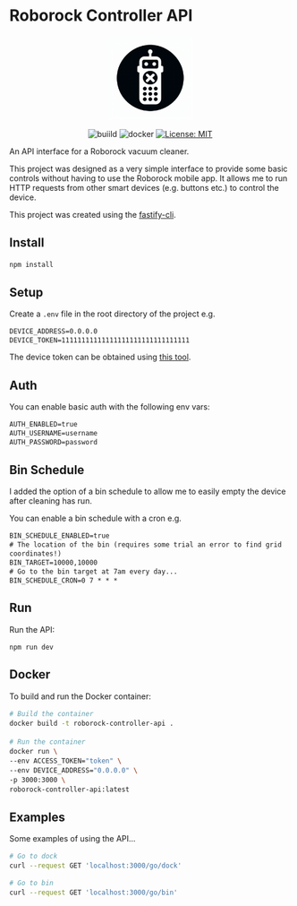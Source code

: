 # Roborock Controller API

<div align="center">
    <img
      src="https://github.com/atheius/roborock-controller-api/raw/HEAD/logo.jpeg"
      width="150"
      height="auto"
    />
</div>

<div align="center">

![buiild](https://github.com/atheius/roborock-controller-api/actions/workflows/main.yml/badge.svg) ![docker](https://img.shields.io/docker/v/atheius/roborock-controller-api) [![License: MIT](https://img.shields.io/badge/License-MIT-yellow.svg)](https://opensource.org/licenses/MIT)

</div>

An API interface for a Roborock vacuum cleaner.

This project was designed as a very simple interface to provide some basic controls without having to use the Roborock mobile app. It allows me to run HTTP requests from other smart devices (e.g. buttons etc.) to control the device.

This project was created using the [fastify-cli](https://github.com/fastify/fastify-cli).

## Install

```sh
npm install
```

## Setup

Create a `.env` file in the root directory of the project e.g.

```
DEVICE_ADDRESS=0.0.0.0
DEVICE_TOKEN=11111111111111111111111111111111
```

The device token can be obtained using [this tool](https://github.com/Maxmudjon/Get_MiHome_devices_token).

## Auth

You can enable basic auth with the following env vars:

```
AUTH_ENABLED=true
AUTH_USERNAME=username
AUTH_PASSWORD=password
```

## Bin Schedule

I added the option of a bin schedule to allow me to easily empty the device after cleaning has run.

You can enable a bin schedule with a cron e.g.

```
BIN_SCHEDULE_ENABLED=true
# The location of the bin (requires some trial an error to find grid coordinates!)
BIN_TARGET=10000,10000
# Go to the bin target at 7am every day...
BIN_SCHEDULE_CRON=0 7 * * *
```

## Run

Run the API:

```
npm run dev
```

## Docker

To build and run the Docker container:

```sh
# Build the container
docker build -t roborock-controller-api .

# Run the container
docker run \
--env ACCESS_TOKEN="token" \
--env DEVICE_ADDRESS="0.0.0.0" \
-p 3000:3000 \
roborock-controller-api:latest
```

## Examples

Some examples of using the API...

```sh
# Go to dock
curl --request GET 'localhost:3000/go/dock'
```

```sh
# Go to bin
curl --request GET 'localhost:3000/go/bin'
```
